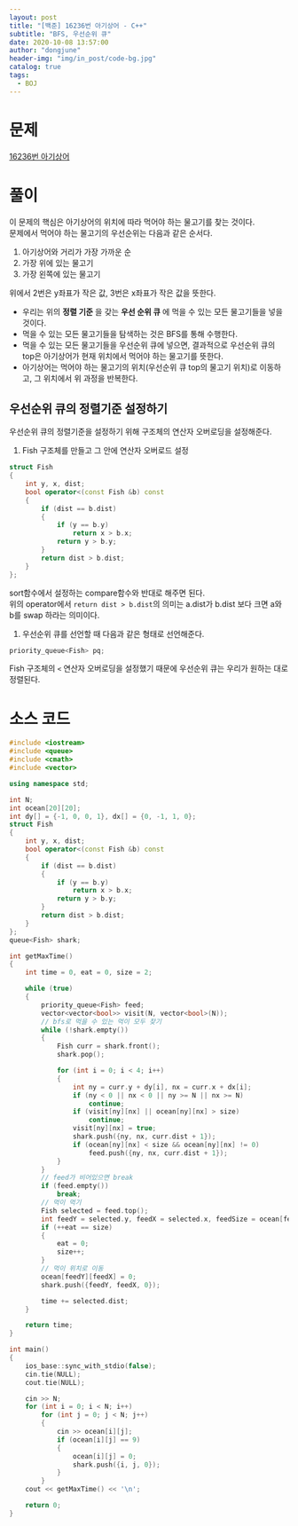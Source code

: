 ```yaml
---
layout: post
title: "[백준] 16236번 아기상어 - C++"
subtitle: "BFS, 우선순위 큐"
date: 2020-10-08 13:57:00
author: "dongjune"
header-img: "img/in_post/code-bg.jpg"
catalog: true
tags:
  - BOJ
---
```


# 문제

[16236번 아기상어](https://www.acmicpc.net/problem/16236)

# 풀이

이 문제의 핵심은 아기상어의 위치에 따라 먹어야 하는 물고기를 찾는 것이다.  
문제에서 먹어야 하는 물고기의 우선순위는 다음과 같은 순서다.

1. 아기상어와 거리가 가장 가까운 순
2. 가장 위에 있는 물고기
3. 가장 왼쪽에 있는 물고기

위에서 2번은 y좌표가 작은 값, 3번은 x좌표가 작은 값을 뜻한다.

- 우리는 위의 **정렬 기준** 을 갖는 **우선 순위 큐** 에 먹을 수 있는 모든 물고기들을 넣을 것이다.
- 먹을 수 있는 모든 물고기들을 탐색하는 것은 BFS를 통해 수행한다.
- 먹을 수 있는 모든 물고기들을 우선순위 큐에 넣으면, 결과적으로 우선순위 큐의 top은 아기상어가 현재 위치에서 먹어야 하는 물고기를 뜻한다.
- 아기상어는 먹어야 하는 물고기의 위치(우선순위 큐 top의 물고기 위치)로 이동하고, 그 위치에서 위 과정을 반복한다.

## 우선순위 큐의 정렬기준 설정하기

우선순위 큐의 정렬기준을 설정하기 위해 구조체의 연산자 오버로딩을 설정해준다.

1. Fish 구조체를 만들고 그 안에 연산자 오버로드 설정

```c++
struct Fish
{
    int y, x, dist;
    bool operator<(const Fish &b) const
    {
        if (dist == b.dist)
        {
            if (y == b.y)
                return x > b.x;
            return y > b.y;
        }
        return dist > b.dist;
    }
};
```

sort함수에서 설정하는 compare함수와 반대로 해주면 된다.  
위의 operator에서 ```return dist > b.dist```의 의미는 a.dist가 b.dist 보다 크면 a와 b를 swap 하라는 의미이다.  

1. 우선순위 큐를 선언할 때 다음과 같은 형태로 선언해준다.

```c++
priority_queue<Fish> pq;
```
Fish 구조체의 ```<``` 연산자 오버로딩을 설정했기 때문에 우선순위 큐는 우리가 원하는 대로 정렬된다.

# 소스 코드

```c++
#include <iostream>
#include <queue>
#include <cmath>
#include <vector>

using namespace std;

int N;
int ocean[20][20];
int dy[] = {-1, 0, 0, 1}, dx[] = {0, -1, 1, 0};
struct Fish
{
    int y, x, dist;
    bool operator<(const Fish &b) const
    {
        if (dist == b.dist)
        {
            if (y == b.y)
                return x > b.x;
            return y > b.y;
        }
        return dist > b.dist;
    }
};
queue<Fish> shark;

int getMaxTime()
{
    int time = 0, eat = 0, size = 2;

    while (true)
    {
        priority_queue<Fish> feed;
        vector<vector<bool>> visit(N, vector<bool>(N));
        // bfs로 먹을 수 있는 먹이 모두 찾기
        while (!shark.empty())
        {
            Fish curr = shark.front();
            shark.pop();

            for (int i = 0; i < 4; i++)
            {
                int ny = curr.y + dy[i], nx = curr.x + dx[i];
                if (ny < 0 || nx < 0 || ny >= N || nx >= N)
                    continue;
                if (visit[ny][nx] || ocean[ny][nx] > size)
                    continue;
                visit[ny][nx] = true;
                shark.push({ny, nx, curr.dist + 1});
                if (ocean[ny][nx] < size && ocean[ny][nx] != 0)
                    feed.push({ny, nx, curr.dist + 1});
            }
        }
        // feed가 비어있으면 break
        if (feed.empty())
            break;
        // 먹이 먹기
        Fish selected = feed.top();
        int feedY = selected.y, feedX = selected.x, feedSize = ocean[feedY][feedX];
        if (++eat == size)
        {
            eat = 0;
            size++;
        }
        // 먹이 위치로 이동
        ocean[feedY][feedX] = 0;
        shark.push({feedY, feedX, 0});

        time += selected.dist;
    }

    return time;
}

int main()
{
    ios_base::sync_with_stdio(false);
    cin.tie(NULL);
    cout.tie(NULL);

    cin >> N;
    for (int i = 0; i < N; i++)
        for (int j = 0; j < N; j++)
        {
            cin >> ocean[i][j];
            if (ocean[i][j] == 9)
            {
                ocean[i][j] = 0;
                shark.push({i, j, 0});
            }
        }
    cout << getMaxTime() << '\n';

    return 0;
}
```
